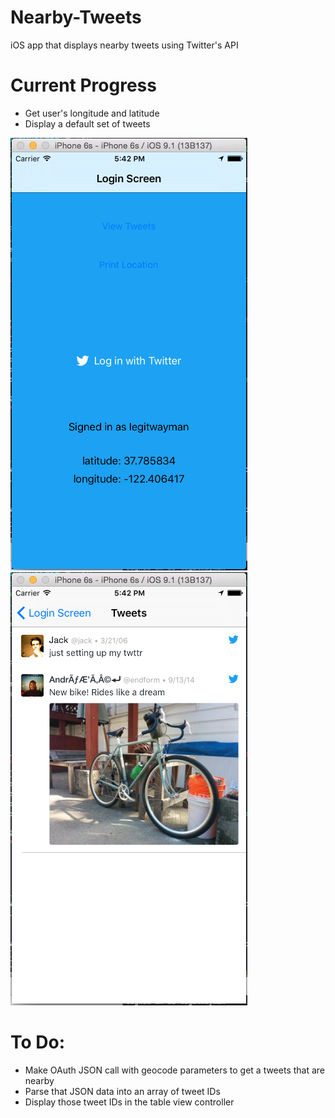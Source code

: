 # Nearby-Tweets
iOS app that displays nearby tweets using Twitter's API

# Current Progress
- Get user's longitude and latitude
- Display a default set of tweets

![Login Screen](Screenshots/progress1.png)
![Tweet table view](Screenshots/progress2.png)

# To Do:
- Make OAuth JSON call with geocode parameters to get a tweets that are nearby
- Parse that JSON data into an array of tweet IDs
- Display those tweet IDs in the table view controller
